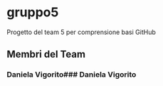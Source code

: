 # gruppo5
Progetto del team 5 per comprensione basi GitHub

## Membri del Team
### Daniela Vigorito### Daniela Vigorito
